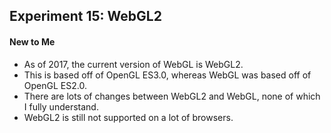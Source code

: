 ## Experiment 15: WebGL2

#### New to Me
- As of 2017, the current version of WebGL is WebGL2.
- This is based off of OpenGL ES3.0, whereas WebGL was based off of OpenGL ES2.0.
- There are lots of changes between WebGL2 and WebGL, none of which I fully understand.
- WebGL2 is still not supported on a lot of browsers.